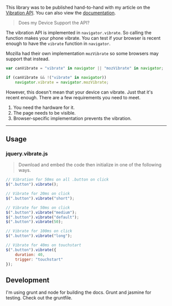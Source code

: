
This library was to be published hand-to-hand with my article on the [Vibration API](http://www.illyism.com/journal/vibration-api). You can also view the [documentation](http://illyism.github.io/jquery.vibrate.js).


> Does my Device Support the API?

The vibration API is implemented in `navigator.vibrate`. So calling the function makes your phone vibrate. You can test if your browser is recent enough to have the `vibrate` function in `navigator`.

Mozilla had their own implementation `mozVibrate` so some browsers may support that instead.

```javascript
var canVibrate = "vibrate" in navigator || "mozVibrate" in navigator;

if (canVibrate && !("vibrate" in navigator))
    navigator.vibrate = navigator.mozVibrate;
```

However, this doesn't mean that your device can vibrate. Just that it's recent enough. There are a few requirements you need to meet.

1. You need the hardware for it. 
2. The page needs to be visible.
3. Browser-specific implementation prevents the vibration.

*** 

Usage
-----

### jquery.vibrate.js

> Download and embed the code then initialize in one of the following ways.

```javascript
// Vibration for 50ms on all .button on click
$(".button").vibrate();

// Vibrate for 20ms on click
$(".button").vibrate("short");

// Vibrate for 50ms on click
$(".button").vibrate("medium");
$(".button").vibrate("default");
$(".button").vibrate(50);

// Vibrate for 100ms on click
$(".button").vibrate("long");

// Vibrate for 40ms on touchstart
$(".button").vibrate({
    duration: 40,
    trigger: "touchstart"
});
```


Development
-----------

I'm using grunt and node for building the docs. Grunt and jasmine for testing. Check out the gruntfile.